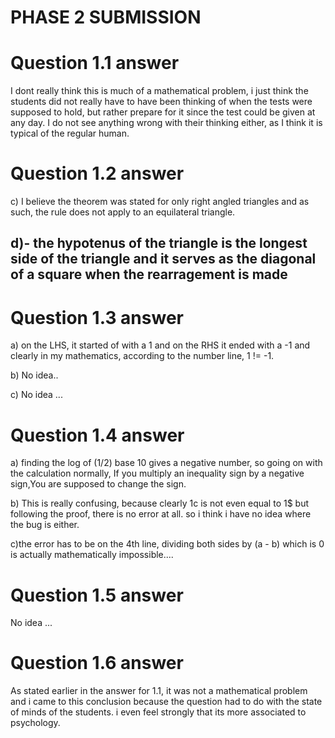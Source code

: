 # PHASE 2 SUBMISSION

# Question 1.1 answer

I dont really think this is much of a mathematical problem,  i just think the students did not really have to have been thinking of when the tests were supposed to hold, but rather prepare for it since the test could be given at any day. I do not see anything wrong with their thinking either, as I think it is typical of the regular human.



# Question 1.2 answer
c) I believe the theorem was stated for only right angled triangles and as such, the rule does not apply to an equilateral triangle.

d)- the hypotenus of the triangle is the longest side of the triangle and it serves as the diagonal of a square when the rearragement is made
 - 





# Question 1.3 answer
a) on the LHS, it started of with a 1 and on the RHS it ended with a -1 and clearly in my mathematics, according to the number line, 1 != -1. 


b) No idea..

c) No idea ...



# Question 1.4 answer

a) finding the log of (1/2) base 10 gives a negative number, so going on with the calculation normally, If you multiply an inequality sign by a negative sign,You are supposed to change the sign.

b) This is really confusing, because clearly 1c is not even equal to 1$ but following the proof, there is no error at all.
so i think i have no idea where the bug is either.


c)the error has to be on the 4th line, dividing both sides by (a - b) which is 0 is actually mathematically impossible....


# Question 1.5 answer
No idea ...






# Question 1.6 answer
As stated earlier in the answer for 1.1, it was not a mathematical problem and i came to this conclusion because the question had to do with the state of minds of the students. i even feel strongly that its more associated to psychology.